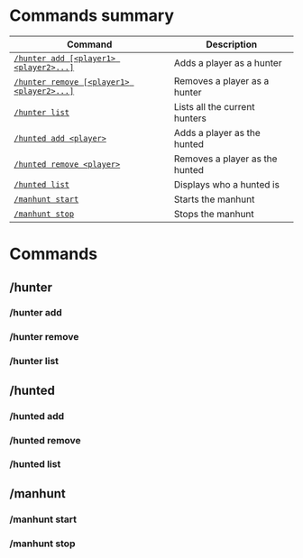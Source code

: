 # Commands summary

| Command | Description |
|---|---|
| [`/hunter add [<player1> <player2>...]`](#/hunter-add) | Adds a player as a hunter |
| [`/hunter remove [<player1> <player2>...]`](#/hunter-remove) | Removes a player as a hunter |
| [`/hunter list`](#/hunter-list) | Lists all the current hunters |
| [`/hunted add <player>`](#/hunted-add) | Adds a player as the hunted |
| [`/hunted remove <player>`](#/hunted-remove) | Removes a player as the hunted |
| [`/hunted list`](#/hunted-list) | Displays who a hunted is |
| [`/manhunt start`](#/manhunt-start) | Starts the manhunt |
| [`/manhunt stop`](#/manhunt-stop) | Stops the manhunt |

# Commands

## /hunter

### /hunter add

### /hunter remove

### /hunter list

## /hunted

### /hunted add

### /hunted remove

### /hunted list

## /manhunt

### /manhunt start

### /manhunt stop
